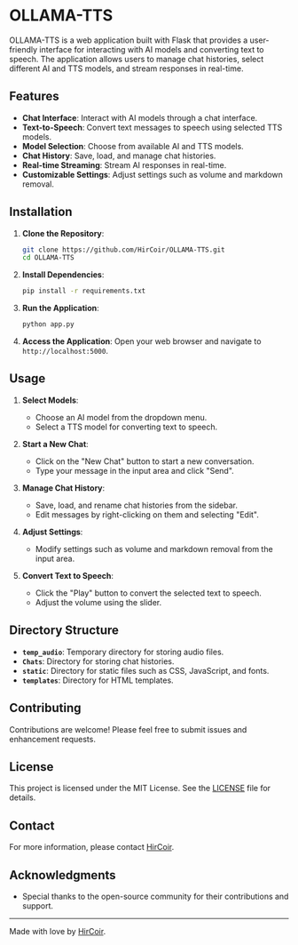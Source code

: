 # OLLAMA-TTS

OLLAMA-TTS is a web application built with Flask that provides a user-friendly interface for interacting with AI models and converting text to speech. The application allows users to manage chat histories, select different AI and TTS models, and stream responses in real-time.

## Features

- **Chat Interface**: Interact with AI models through a chat interface.
- **Text-to-Speech**: Convert text messages to speech using selected TTS models.
- **Model Selection**: Choose from available AI and TTS models.
- **Chat History**: Save, load, and manage chat histories.
- **Real-time Streaming**: Stream AI responses in real-time.
- **Customizable Settings**: Adjust settings such as volume and markdown removal.

## Installation

1. **Clone the Repository**:
   ```bash
   git clone https://github.com/HirCoir/OLLAMA-TTS.git
   cd OLLAMA-TTS
   ```

2. **Install Dependencies**:
   ```bash
   pip install -r requirements.txt
   ```

3. **Run the Application**:
   ```bash
   python app.py
   ```

4. **Access the Application**:
   Open your web browser and navigate to `http://localhost:5000`.

## Usage

1. **Select Models**:
   - Choose an AI model from the dropdown menu.
   - Select a TTS model for converting text to speech.

2. **Start a New Chat**:
   - Click on the "New Chat" button to start a new conversation.
   - Type your message in the input area and click "Send".

3. **Manage Chat History**:
   - Save, load, and rename chat histories from the sidebar.
   - Edit messages by right-clicking on them and selecting "Edit".

4. **Adjust Settings**:
   - Modify settings such as volume and markdown removal from the input area.

5. **Convert Text to Speech**:
   - Click the "Play" button to convert the selected text to speech.
   - Adjust the volume using the slider.

## Directory Structure

- **`temp_audio`**: Temporary directory for storing audio files.
- **`Chats`**: Directory for storing chat histories.
- **`static`**: Directory for static files such as CSS, JavaScript, and fonts.
- **`templates`**: Directory for HTML templates.

## Contributing

Contributions are welcome! Please feel free to submit issues and enhancement requests.

## License

This project is licensed under the MIT License. See the [LICENSE](LICENSE) file for details.

## Contact

For more information, please contact [HirCoir](https://youtube.com/@hircoir).

## Acknowledgments

- Special thanks to the open-source community for their contributions and support.

---

Made with love by [HirCoir](https://youtube.com/@hircoir).
